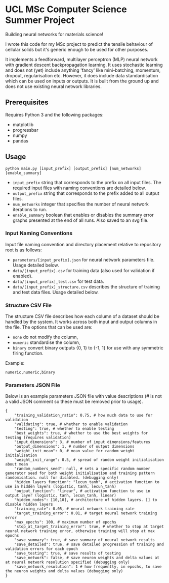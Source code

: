 # UCL MSc Computer Science Summer Project
Building neural networks for materials science!

I wrote this code for my MSc project to predict the tensile behaviour of cellular solids but it's generic enough to be used for other purposes.

It implements a feedforward, multilayer perceptron (MLP) neural network with gradient descent backpropagation learning. It uses stochastic learning and does not (yet) include anything 'fancy' like mini-batching, momentum, dropout, regularisation etc. However, it does include data standardisation which can be used on inputs or outputs. It is built from the ground up and does not use existing neural network libraries.

## Prerequisites
Requires Python 3 and the following packages:
* matplotlib
* progressbar
* numpy
* pandas

## Usage
    python main.py [input_prefix] [output_prefix] [num_networks] [enable_summary]

* `input_prefix` string that corresponds to the prefix on all input files. The required input files with naming conventions are detailed below.
* `output_prefix` string that corresponds to the prefix added to all output files.
* `num_networks` integer that specifies the number of neural network iterations to run.
* `enable_summary` boolean that enables or disables the summary error graphs presented at the end of all runs. Also saved to an svg file.

### Input Naming Conventions
Input file naming convention and directory placement relative to repository root is as follows:
* `parameters/[input_prefix].json` for neural network parameters file. Usage detailed below.
* `data/[input_prefix].csv` for training data (also used for validation if enabled).
* `data/[input_prefix]_test.csv` for test data.
* `data/[input_prefix]_structure.csv` describes the structure of training and test data files. Usage detailed below.

### Structure CSV File
The structure CSV file describes how each column of a dataset should be handled by the system. It works across both input and output columns in the file. The options that can be used are:
* `none` do not modify the column,
* `numeric` standardise the column,
* `binary` convert binary outputs {0, 1} to {-1, 1} for use with any symmetric firing function.


Example:
```
numeric,numeric,binary
```

### Parameters JSON File
Below is an example parameters JSON file with value descriptions (# is not a valid JSON comment so these must be removed prior to usage).

    {
        "training_validation_ratio": 0.75, # how much data to use for validation
        "validating": true, # whether to enable validation
        "testing": true, # whether to enable testing
        "best_weights": true, # whether to use the best weights for testing (requires validation)
        "input_dimensions": 3, # number of input dimensions/features
        "output_dimensions": 1, # number of output dimensions
        "weight_init_mean": 0, # mean value for random weight initialisation
        "weight_init_range": 0.5, # spread of random weight initialisation about mean
        "random_numbers_seed": null, # sets a specific random number generator seed for both weight initialisation and training pattern randomisation. null for disabled. (debugging only)
        "hidden_layers_function": "lecun_tanh", # activation function to use in hidden layers (logistic, tanh, lecun_tanh)
        "output_function": "linear", # activation function to use in output layer (logistic, tanh, lecun_tanh, linear)
        "hidden_nodes": [10,10], # architecture of hidden layers. [] to disable hidden layers
        "training_rate": 0.05, # neural network training rate
        "target_training_error": 0.01, # target neural network training error
        "max_epochs": 100, # maximum number of epochs
        "stop_at_target_training_error": true, # whether to stop at target neural network training error, otherwise training will stop at max epochs
        "save_summary": true, # save summary of neural network results
        "save_detailed": true, # save detailed progression of training and validation errors for each epoch
        "save_testing": true, # save results of testing
        "save_network": false, # save neuron weights and delta values at at neural network resolution specified (debugging only)
        "save_network_resolution": 1 # how frequently, in epochs, to save the neuron weights and delta values (debugging only)
    }